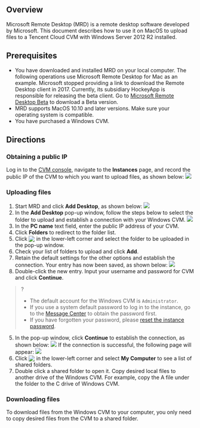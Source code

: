 ## Overview
Microsoft Remote Desktop (MRD) is a remote desktop software developed by Microsoft. This document describes how to use it on MacOS to upload files to a Tencent Cloud CVM with Windows Server 2012 R2 installed. 

## Prerequisites
- You have downloaded and installed MRD on your local computer. The following operations use Microsoft Remote Desktop for Mac as an example. Microsoft stopped providing a link to download the Remote Desktop client in 2017. Currently, its subsidiary HockeyApp is responsible for releasing the beta client. Go to [Microsoft Remote Desktop Beta](https://install.appcenter.ms/orgs/rdmacios-k2vy/apps/microsoft-remote-desktop-for-mac/distribution_groups/all-users-of-microsoft-remote-desktop-for-mac) to download a Beta version.
- MRD supports MacOS 10.10 and later versions. Make sure your operating system is compatible.
- You have purchased a Windows CVM.

## Directions
### Obtaining a public IP
Log in to the [CVM console](https://console.cloud.tencent.com/cvm/index), navigate to the **Instances** page, and record the public IP of the CVM to which you want to upload files, as shown below:
![](https://main.qcloudimg.com/raw/59ce52615c467ad80bc4220425bf2b80.png)

### Uploading files
1. Start MRD and click **Add Desktop**, as shown below:
![](https://main.qcloudimg.com/raw/e69528d10e9a17dfa26119a090766c49.png)
2. In the **Add Desktop** pop-up window, follow the steps below to select the folder to upload and establish a connection with your Windows CVM.
![](https://main.qcloudimg.com/raw/fc241ce8e4744bde57476ea823fcef72.png)
  1. In the **PC name** text field, enter the public IP address of your CVM.
  2. Click **Folders** to redirect to the folder list.
  3. Click <img src="https://main.qcloudimg.com/raw/89e7a3ff040849307cd1eb8bd878a2db.png" style="margin:-3px 0px"> in the lower-left corner and select the folder to be uploaded in the pop-up window.
  4. Check your list of folders to upload and click **Add**.
  5. Retain the default settings for the other options and establish the connection.
Your entry has now been saved, as shown below:
![](https://main.qcloudimg.com/raw/1c0eff28aa68a7f02e8f295917bb603b.png)
4. Double-click the new entry. Input your username and password for CVM and click **Continue**.
>?
>- The default account for the Windows CVM is `Administrator`.
>- If you use a system default password to log in to the instance, go to the [Message Center](https://console.cloud.tencent.com/message) to obtain the password first.
>- If you have forgotten your password, please [reset the instance password](http://intl.cloud.tencent.com/document/product/213/16566).
>
5. In the pop-up window, click **Continue** to establish the connection, as shown below:
![](https://main.qcloudimg.com/raw/61b3d9566365183fcc1d92c2f6bc2e7b.png)
If the connection is successful, the following page will appear:
![](https://main.qcloudimg.com/raw/5a524210acd13624af7263b6de3aea54.png)
6. Click <img src="https://main.qcloudimg.com/raw/87d894e564b7e837d9f478298cf2e292.png" style="margin:-3px 0px"> in the lower-left corner and select **My Computer** to see a list of shared folders.
7. Double click a shared folder to open it. Copy desired local files to another drive of the Windows CVM.
For example, copy the A file under the folder to the C drive of Windows CVM.

### Downloading files
To download files from the Windows CVM to your computer, you only need to copy desired files from the CVM to a shared folder.


